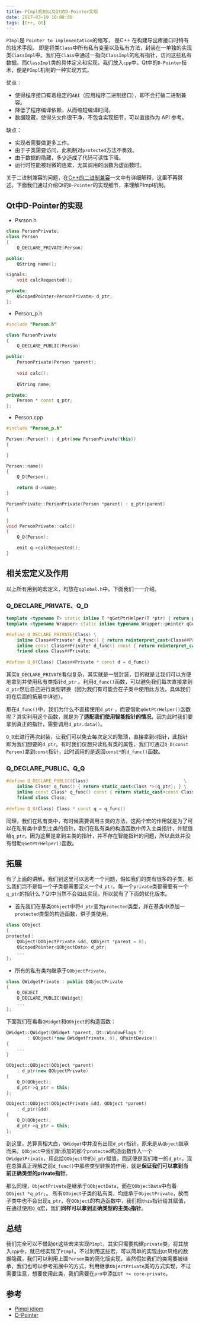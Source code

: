 ```yaml
---
title: PImpl机制以及Qt的D-Pointer实现
date: 2017-03-19 10:00:00
tags: [C++, Qt]
---
```


`PImpl`是 `Pointer to implementation`的缩写， 是C++ 在构建导出库接口时特有的技术手段。 即是将类`Class`中所有私有变量以及私有方法，封装在一单独的实现类`ClassImpl`中。我们在`Class`中通过一指向`ClassImpl`的私有指针，访问这些私有数据。而`ClassImpl`类的具体定义和实现，我们放入`cpp`中。Qt中的`D-Pointer`技术，便是`PImpl`机制的一种实现方式。

优点：
* 使得程序接口有着稳定的`ABI`（应用程序二进制接口），即不会打破二进制兼容。
* 降低了程序编译依赖，从而缩短编译时间。
* 数据隐藏，使得头文件很干净，不包含实现细节，可以直接作为 API 参考。

缺点：
* 实现者需要做更多工作。
* 由于子类需要访问，此机制对`protected`方法不奏效。
* 由于数据的隐藏，多少造成了代码可读性下降。
* 运行时性能被轻微的连累，尤其调用的函数为虚函数时。

<!-- more --> 

关于二进制兼容的问题，在[C++的二进制兼容](http://zhangrunnan.com/cpp-binary-compatibility/)一文中有详细解释，这里不再赘述。下面我们通过介绍Qt的`D-Pointer`的实现细节，来理解PImpl机制。

## Qt中D-Pointer的实现

* Psrson.h

```cpp
class PersonPrivate;
class Person
{
    Q_DECLARE_PRIVATE(Person)

public:
    QString name();

signals:
    void calcRequested();

private:
    QScopedPointer<PersonPrivate> d_ptr;
};
```

* Person_p.h

```cpp
#include "Person.h"

class PersonPrivate
{
    Q_DECLARE_PUBLIC(Person)

public:
    PersonPrivate(Person *parent);
    
    void calc();
    
    QString name;

private:
    Person * const q_ptr;
};
```

* Person.cpp

```cpp
#include "Person_p.h"

Person::Person() : d_ptr(new PersonPrivate(this))
{

}

Person::name()
{
    Q_D(Person);

    return d->name;
}

PersonPrivate::PersonPrivate(Person *parent) : q_ptr(parent)
{
  
}
void PersonPrivate::calc()
{
    Q_Q(Person);

    emit q->calcRequested();
}
```

## 相关宏定义及作用

以上所有用到的宏定义，均放在`qglobal.h`中。下面我们一一介绍。


### Q_DECLARE_PRIVATE、Q_D

```cpp
template <typename T> static inline T *qGetPtrHelper(T *ptr) { return ptr; }
template <typename Wrapper> static inline typename Wrapper::pointer qGetPtrHelper(const Wrapper &p) { return p.data(); }

#define Q_DECLARE_PRIVATE(Class) \
    inline Class##Private* d_func() { return reinterpret_cast<Class##Private *>(qGetPtrHelper(d_ptr)); } \
    inline const Class##Private* d_func() const { return reinterpret_cast<const Class##Private *>(qGetPtrHelper(d_ptr)); } \
    friend class Class##Private;
    
#define Q_D(Class) Class##Private * const d = d_func()
```

其实`Q_DECLARE_PRIVATE`看似复杂，其实就是一层封装，目的就是让我们可以方便地拿到并使用私有类指针`d_ptr` 。利用`d_func()`函数，可以避免我们每次直接拿到`d_ptr`然后自己进行类型转换（因为我们有可能会在子类中使用此方法，具体我们将在后面的拓展中详述）。

那在`d_func()`中，我们为什么不直接使用`d_ptr` ，而要借助`qGetPtrHelper()`函数呢？其实利用这个函数，就是为了**适配我们使用智能指针的情况**，因为此时我们要拿到真正的指针，需要调用`d_ptr.data()`。

`Q_D`宏进行再次封装，让我们可以免去每次定义的繁琐，直接拿到`d`指针，此指针即为我们想要的`d_ptr`。有时我们仅想只读私有类的属性，我们可通过`Q_D(const Person)`拿到`const`指针，此时调用的是返回`const*`的`d_func()`函数。


### Q_DECLARE_PUBLIC、Q_Q

```cpp
#define Q_DECLARE_PUBLIC(Class)                                    \
    inline Class* q_func() { return static_cast<Class *>(q_ptr); } \
    inline const Class* q_func() const { return static_cast<const Class *>(q_ptr); } \
    friend class Class;
    
#define Q_Q(Class) Class * const q = q_func()
```

同理，我们在私有类中，有时候需要调用主类的方法，这两个宏的作用就是为了可以在私有类中拿到主类的指针。我们在私有类的构造函数中传入主类指针，并赋值给`q_ptr`。因为这里是拿到主类的指针，并不存在智能指针的问题，所以此处并没有借助`qGetPtrHelper()`函数。

## 拓展

有了上面的讲解，我们到这里可以思考一个问题，假如我们的类有很多的子类，那么我们岂不是每一个子类都需要定义一个`d_ptr`。每一个`private`类都需要有一个`q_ptr`的指针么？Qt中当然不会如此实现，所以就有了下面的优化版本。

* 首先我们在基类`QObject`中将`d_ptr`变为`protected`类型，并在基类中添加一`protected`类型的构造函数，供子类使用。
```cpp
class QObject
{
protected：
    QObject(QObjectPrivate &dd, QObject *parent = 0); 
    QScopedPointer<QObjectData> d_ptr;
    ...
};
```

* 所有的私有类均继承于`QObjectPrivate`，
```cpp
class QWidgetPrivate : public QObjectPrivate
{
    Q_OBJECT
    Q_DECLARE_PUBLIC(QWidget)
    ...
};
```


下面我们在看看`QWidget`和`QObject`的构造函数：
```cpp
QWidget::QWidget(QWidget *parent, Qt::WindowFlags f)     
        : QObject(*new QWidgetPrivate, 0), QPaintDevice()  
{ 
    ... 
}

QObject::QObject(QObject *parent)
    : d_ptr(new QObjectPrivate)
{
    Q_D(QObject);
    d_ptr->q_ptr = this;
};

QObject::QObject(QObjectPrivate &dd, QObject *parent)
    : d_ptr(&dd)
{
    Q_D(QObject);
    d_ptr->q_ptr = this;
};
```

到这里，总算真相大白，`QWidget`中并没有出现`d_ptr`指针，原来是从`Qbject`继承而来。`QObject`中我们新添加的那个`protected`构造函数传入一个`QWidgetPrivate`，用此给`QObject`中的`d_ptr`赋值，而这便是我们唯一的`d_ptr`。现在总算真正理解之前`d_func()`中那些类型转换的作用，就是**保证我们可以拿到当前正确类型的private指针**。

那么同理，`ObjectPrivate`是继承于`QObjectData`，而在`QObjectData`中有着`QObject *q_ptr;`。 所有`QObject`子类的私有类，均继承于`ObjectPrivate`，故而子类中也不会出现`q_ptr`，在`QObject`的构造函数中，我们把`this`指针给其赋值，在通过使用`Q_Q`宏，我们**同样可以拿到正确类型的主类`q`指针**。

## 总结

我们完全可以不借助`Qt`这些宏来实现`PImpl`，其实只需要构建`private`类，将其放入`cpp`中，就已经实现了`PImpl`。不过利用这些宏，可以简单的实现出`Qt`风格的数据隐藏，我们可以利用上面`Person`类的简化版实现，当然假如我们的类需要被继承，我们也可以参考拓展中的方式，利用继承`ObjectPrivate`类的方式实现，不过需要注意，想要使用此类，我们需要在`pro`中添加`QT += core-private`。

## 参考

* [Pimpl idiom](http://wiki.c2.com/?PimplIdiom)
* [D-Pointer](https://wiki.qt.io/D-Pointer/zh)
